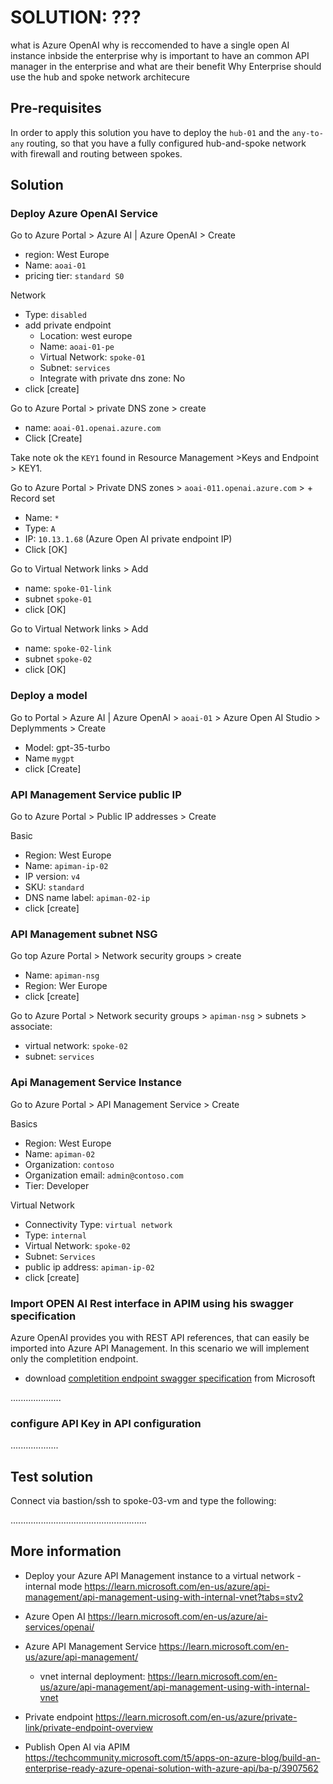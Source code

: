 # SOLUTION: ???

what is Azure OpenAI
why is reccomended to have a single open AI instance inbside the enterprise
why is important to have an common API manager in the enterprise and what are their benefit
Why Enterprise should use the hub and spoke network architecure



## Pre-requisites

In order to apply this solution you have to deploy the `hub-01` and the `any-to-any` routing, so that you have a fully configured hub-and-spoke network with firewall and routing between spokes.

## Solution

### Deploy Azure OpenAI Service
Go to Azure Portal > Azure AI | Azure OpenAI > Create
* region: West Europe
* Name: `aoai-01`
* pricing tier: `standard S0`

Network
* Type: `disabled`
* add private endpoint
  * Location: west europe
  * Name: `aoai-01-pe`
  * Virtual Network: `spoke-01`
  * Subnet: `services`
  * Integrate with private dns zone: No
* click [create]

Go to Azure Portal > private DNS zone > create
* name: `aoai-01.openai.azure.com`
* Click [Create] 

Take note ok the `KEY1` found in Resource Management >Keys and Endpoint > KEY1.

Go to Azure Portal > Private DNS zones > `aoai-011.openai.azure.com` > + Record set

* Name: `*`
* Type: `A`
* IP: `10.13.1.68` (Azure Open AI private endpoint IP)
* Click [OK]

Go to Virtual Network links > Add
* name: `spoke-01-link`
* subnet `spoke-01`
* click [OK]

Go to Virtual Network links > Add
* name: `spoke-02-link`
* subnet `spoke-02`
* click [OK]

### Deploy a model
Go to Portal > Azure AI | Azure OpenAI > `aoai-01` > Azure Open AI Studio > Deplymments > Create

* Model: gpt-35-turbo
* Name `mygpt`
* click [Create]


### API Management Service public IP
Go to Azure Portal > Public IP addresses > Create

Basic
* Region: West Europe
* Name: `apiman-ip-02`
* IP version: `v4`
* SKU: `standard`
* DNS name label: `apiman-02-ip`
* click [create]

### API Management subnet NSG
Go top Azure Portal > Network security groups > create
* Name: `apiman-nsg`
* Region: Wer Europe
* click [create]

Go to Azure Portal > Network security groups > `apiman-nsg` > subnets > associate:
* virtual network: `spoke-02`
* subnet: `services`

### Api Management Service Instance
Go to Azure Portal > API Management Service > Create

Basics
* Region: West Europe
* Name: `apiman-02`
* Organization: `contoso`
* Organization email: `admin@contoso.com`
* Tier: Developer

Virtual Network
* Connectivity Type: `virtual network`
* Type: `internal`
* Virtual Network: `spoke-02`
* Subnet: `Services`
* public ip address: `apiman-ip-02`
* click [create]

### Import OPEN AI Rest interface in APIM using his swagger specification
Azure OpenAI provides you with REST API references, that can easily be imported into Azure API Management. In this scenario we will implement only the completition endpoint.

* download [completition endpoint swagger specification](https://learn.microsoft.com/en-us/azure/ai-services/openai/reference#completions) from Microsoft


....................

### configure API Key in API configuration

...................


## Test solution
Connect via bastion/ssh to spoke-03-vm and type the following:

......................................................

## More information

* Deploy your Azure API Management instance to a virtual network - internal mode https://learn.microsoft.com/en-us/azure/api-management/api-management-using-with-internal-vnet?tabs=stv2 
  
* Azure Open AI https://learn.microsoft.com/en-us/azure/ai-services/openai/
* Azure API Management Service https://learn.microsoft.com/en-us/azure/api-management/ 
  * vnet internal deployment: https://learn.microsoft.com/en-us/azure/api-management/api-management-using-with-internal-vnet
* Private endpoint https://learn.microsoft.com/en-us/azure/private-link/private-endpoint-overview
* Publish Open AI via APIM https://techcommunity.microsoft.com/t5/apps-on-azure-blog/build-an-enterprise-ready-azure-openai-solution-with-azure-api/ba-p/3907562 




